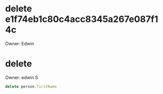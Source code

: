 # delete e1f74eb1c80c4acc8345a267e087f14c

Owner: Edwin

# delete

Owner: edwin S

```jsx
delete person.firstName
```
